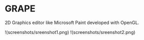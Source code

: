 # GRAPE

2D Graphics editor like Microsoft Paint developed with OpenGL.

!(screenshots/sreenshot1.png)
!(screenshots/sreenshot2.png)
